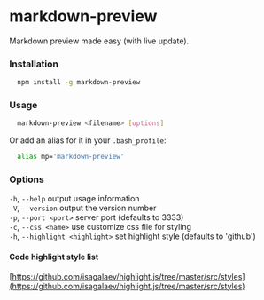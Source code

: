 # markdown-preview 
Markdown preview made easy (with live update).

### Installation

```bash
  npm install -g markdown-preview 
```

### Usage
```bash
  markdown-preview <filename> [options]
```

Or add an alias for it in your `.bash_profile`:
```bash
  alias mp='markdown-preview'
```

### Options

  `-h`, `--help`         output usage information  
  `-V`, `--version`      output the version number  
  `-p`, `--port <port>`  server port (defaults to 3333)  
  `-c`, `--css <name>`   use customize css file for styling  
  `-h`, `--highlight <highlight>`  set highlight style (defaults to 'github')

#### Code highlight style list
  [https://github.com/isagalaev/highlight.js/tree/master/src/styles](https://github.com/isagalaev/highlight.js/tree/master/src/styles)
